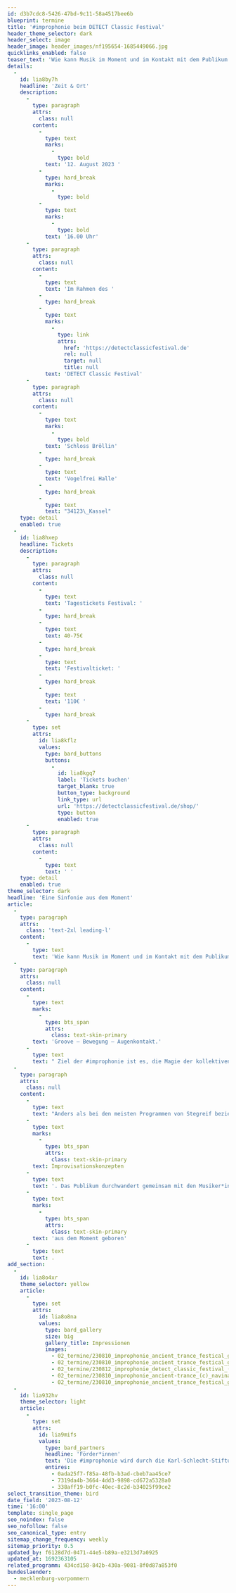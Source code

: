 ```yaml
---
id: d3b7cdc8-5426-47bd-9c11-58a4517bee6b
blueprint: termine
title: '#improphonie beim DETECT Classic Festival'
header_theme_selector: dark
header_select: image
header_image: header_images/nf195654-1685449066.jpg
quicklinks_enabled: false
teaser_text: 'Wie kann Musik im Moment und im Kontakt mit dem Publikum entstehen? Wo begegnen sich Improvisation und Komposition? Wie lässt sich mitunter sogar eine Sinfonie improvisieren?'
details:
  -
    id: lia8by7h
    headline: 'Zeit & Ort'
    description:
      -
        type: paragraph
        attrs:
          class: null
        content:
          -
            type: text
            marks:
              -
                type: bold
            text: '12. August 2023 '
          -
            type: hard_break
            marks:
              -
                type: bold
          -
            type: text
            marks:
              -
                type: bold
            text: '16.00 Uhr'
      -
        type: paragraph
        attrs:
          class: null
        content:
          -
            type: text
            text: 'Im Rahmen des '
          -
            type: hard_break
          -
            type: text
            marks:
              -
                type: link
                attrs:
                  href: 'https://detectclassicfestival.de'
                  rel: null
                  target: null
                  title: null
            text: 'DETECT Classic Festival'
      -
        type: paragraph
        attrs:
          class: null
        content:
          -
            type: text
            marks:
              -
                type: bold
            text: 'Schloss Bröllin'
          -
            type: hard_break
          -
            type: text
            text: 'Vogelfrei Halle'
          -
            type: hard_break
          -
            type: text
            text: "34123\_Kassel"
    type: detail
    enabled: true
  -
    id: lia8hxep
    headline: Tickets
    description:
      -
        type: paragraph
        attrs:
          class: null
        content:
          -
            type: text
            text: 'Tagestickets Festival: '
          -
            type: hard_break
          -
            type: text
            text: 40-75€
          -
            type: hard_break
          -
            type: text
            text: 'Festivalticket: '
          -
            type: hard_break
          -
            type: text
            text: '110€ '
          -
            type: hard_break
      -
        type: set
        attrs:
          id: lia8kflz
          values:
            type: bard_buttons
            buttons:
              -
                id: lia8kgq7
                label: 'Tickets buchen'
                target_blank: true
                button_type: background
                link_type: url
                url: 'https://detectclassicfestival.de/shop/'
                type: button
                enabled: true
      -
        type: paragraph
        attrs:
          class: null
        content:
          -
            type: text
            text: ' '
    type: detail
    enabled: true
theme_selector: dark
headline: 'Eine Sinfonie aus dem Moment'
article:
  -
    type: paragraph
    attrs:
      class: 'text-2xl leading-l'
    content:
      -
        type: text
        text: 'Wie kann Musik im Moment und im Kontakt mit dem Publikum entstehen? Wo begegnen sich Improvisation und Komposition? Wie lässt sich mitunter sogar eine ganze Sinfonie improvisieren?'
  -
    type: paragraph
    attrs:
      class: null
    content:
      -
        type: text
        marks:
          -
            type: bts_span
            attrs:
              class: text-skin-primary
        text: 'Groove – Bewegung – Augenkontakt.'
      -
        type: text
        text: " Ziel der #improphonie ist es, die Magie der kollektiven,\_freien Improvisation\_in ihrer Spontanität einzufangen und als\_eigenständiges Werk\_einen Raum zu geben. Die individuelle Stärken der Musiker*innen werden hierbei zur treibenden Energie und die Kommunikation zur eigentlichen Komponistin."
  -
    type: paragraph
    attrs:
      class: null
    content:
      -
        type: text
        text: "Anders als bei den meisten Programmen von Stegreif bezieht sich die #improphonie nicht auf ein bestehendes sinfonisches Werk, das rekomponiert wird, sondern\_beruht ausschließlich auf "
      -
        type: text
        marks:
          -
            type: bts_span
            attrs:
              class: text-skin-primary
        text: Improvisationskonzepten
      -
        type: text
        text: '. Das Publikum durchwandert gemeinsam mit den Musiker*innen die vier Sätze einer Sinfonie, die auf diese Art und Weise nie wieder erklingen wird – denn sie ist '
      -
        type: text
        marks:
          -
            type: bts_span
            attrs:
              class: text-skin-primary
        text: 'aus dem Moment geboren'
      -
        type: text
        text: .
add_section:
  -
    id: lia8o4xr
    theme_selector: yellow
    article:
      -
        type: set
        attrs:
          id: lia8o8na
          values:
            type: bard_gallery
            size: big
            gallery_title: Impressionen
            images:
              - 02_termine/230810_improphonie_ancient_trance_festical_gallery_03_(c)_navina-neuschl.jpg
              - 02_termine/230810_improphonie_ancient_trance_festical_gallery_02_(c)_navina-neuschl.jpg
              - 02_termine/230812_improphonie_detect_classic_festival_(c)_navina_neuschl.jpg
              - 02_termine/230810_improphonie_ancient-trance_(c)_navina_neuschl.jpg.jpg
              - 02_termine/230810_improphonie_ancient_trance_festical_gallery_(c)_navina-neuschl.jpg
  -
    id: lia932hv
    theme_selector: light
    article:
      -
        type: set
        attrs:
          id: lia9mifs
          values:
            type: bard_partners
            headline: 'Förder*innen'
            text: 'Die #improphonie wird durch die Karl-Schlecht-Stiftung und die AVENTIS Foundation gefördert.'
            entires:
              - 0ada25f7-f85a-48fb-b3ad-cbeb7aa45ce7
              - 7319da4b-3664-4dd3-9898-cd672a5328a0
              - 338aff19-b0fc-40ec-8c2d-b34025f99ce2
select_transition_theme: bird
date_field: '2023-08-12'
time: '16:00'
template: single_page
seo_noindex: false
seo_nofollow: false
seo_canonical_type: entry
sitemap_change_frequency: weekly
sitemap_priority: 0.5
updated_by: f6128d7d-0471-44e5-b89a-e3213d7a0925
updated_at: 1692363105
related_programm: 434cd158-842b-430a-9081-8f0d87a853f0
bundeslaender:
  - mecklenburg-vorpommern
---
```

